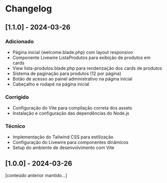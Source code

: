 # Changelog

## [1.1.0] - 2024-03-26
### Adicionado
- Página inicial (welcome.blade.php) com layout responsivo
- Componente Livewire ListaProdutos para exibição de produtos em cards
- View lista-produtos.blade.php para renderização dos cards de produtos
- Sistema de paginação para produtos (12 por página)
- Botão de acesso ao painel administrativo na página inicial
- Cabeçalho e rodapé na página inicial

### Corrigido
- Configuração do Vite para compilação correta dos assets
- Instalação e configuração das dependências do Node.js

### Técnico
- Implementação do Tailwind CSS para estilização
- Configuração do Livewire para componentes dinâmicos
- Setup do ambiente de desenvolvimento com Vite

## [1.0.0] - 2024-03-26
[conteúdo anterior mantido...] 